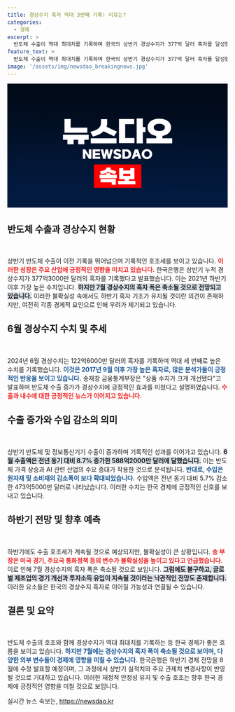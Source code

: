 ```yaml
---
title: 경상수지 흑자 역대 3번째 기록! 이유는?
categories:
  - 경제
excerpt: >
  반도체 수출이 역대 최대치를 기록하며 한국의 상반기 경상수지가 377억 달러 흑자를 달성했습니다. 하반기에도 흑자 흐름이 지속될 전망이나, 글로벌 경제 불확실성이 존재해 주의가 필요합니다. 클릭해서 더 알아보세요!
feature_text: >
  반도체 수출이 역대 최대치를 기록하며 한국의 상반기 경상수지가 377억 달러 흑자를 달성했습니다. 하반기에도 흑자 흐름이 지속될 전망이나, 글로벌 경제 불확실성이 존재해 주의가 필요합니다. 클릭해서 더 알아보세요!
image: '/assets/img/newsdao_breakingnews.jpg'
---
```


<p><img src="/assets/img/newsdao_breakingnews.jpg" alt="firstkoreanews 속보" /></p>

<h2 data-ke-size="size26">반도체 수출과 경상수지 현황</h2>

<p data-ke-size="size16">&nbsp;</p>

<p>상반기 반도체 수출이 이전 기록을 뛰어넘으며 기록적인 호조세를 보이고 있습니다. <b><span style="color: #ee2323;">이러한 성장은 주요 산업에 긍정적인 영향을 미치고 있습니다.</span></b> 한국은행은 상반기 누적 경상수지가 377억3000만 달러의 흑자를 기록했다고 발표했습니다. 이는 2021년 하반기 이후 가장 높은 수치입니다. <b><span style="background-color: #21538527;">하지만 7월 경상수지의 흑자 폭은 축소될 것으로 전망되고 있습니다.</span></b> 이러한 불확실성 속에서도 하반기 흑자 기조가 유지될 것이란 의견이 존재하지만, 여전히 각종 경제적 요인으로 인해 우려가 제기되고 있습니다. </p>

<h2 data-ke-size="size26">6월 경상수지 수치 및 추세</h2>

<p data-ke-size="size16">&nbsp;</p>

<p>2024년 6월 경상수지는 122억6000만 달러의 흑자를 기록하며 역대 세 번째로 높은 수치를 기록했습니다. <b><span style="color: #1a5490;">이것은 2017년 9월 이후 가장 높은 흑자로, 많은 분석가들이 긍정적인 반응을 보이고 있습니다.</span></b> 송재창 금융통계부장은 "상품 수지가 크게 개선됐다"고 발표하며 반도체 수출 증가가 경상수지에 긍정적인 효과를 미쳤다고 설명하였습니다. <b><span style="color: #ee2323;">수출과 내수에 대한 긍정적인 뉴스가 이어지고 있습니다.</span></b></p>

<h2 data-ke-size="size26">수출 증가와 수입 감소의 의미</h2>

<p data-ke-size="size16">&nbsp;</p>

<p>상반기 반도체 및 정보통신기기 수출이 증가하며 기록적인 성과를 이어가고 있습니다. <b><span style="background-color: #21538527;">6월 수출액은 전년 동기 대비 8.7% 증가한 588억2000만 달러에 달했습니다.</span></b> 이는 반도체 가격 상승과 AI 관련 산업의 수요 증대가 작용한 것으로 분석됩니다. <b><span style="color: #1a5490;">반대로, 수입은 원자재 및 소비재의 감소폭이 보다 확대되었습니다.</span></b> 수입액은 전년 동기 대비 5.7% 감소한 473억5000만 달러로 나타났습니다. 이러한 수치는 한국 경제에 긍정적인 신호를 보내고 있습니다. </p>

<h2 data-ke-size="size26">하반기 전망 및 향후 예측</h2>

<p data-ke-size="size16">&nbsp;</p>

<p>하반기에도 수출 호조세가 계속될 것으로 예상되지만, 불확실성이 큰 상황입니다. <b><span style="color: #ee2323;">송 부장은 미국 경기, 주요국 통화정책 등의 변수가 불확실성을 높이고 있다고 언급했습니다.</span></b> 이로 인해 7월 경상수지의 흑자 폭은 축소될 것으로 보입니다. <b><span style="background-color: #21538527;">그럼에도 불구하고, 글로벌 제조업의 경기 개선과 투자소득 유입이 지속될 것이라는 낙관적인 전망도 존재합니다.</span></b> 이러한 요소들은 한국의 경상수지 흑자로 이어질 가능성과 연결될 수 있습니다. </p>

<h2 data-ke-size="size26">결론 및 요약</h2>

<p data-ke-size="size16">&nbsp;</p>

<p>반도체 수출의 호조와 함께 경상수지가 역대 최대치를 기록하는 등 한국 경제가 좋은 흐름을 보이고 있습니다. <b><span style="color: #1a5490;">하지만 7월에는 경상수지의 흑자 폭이 축소될 것으로 보이며, 다양한 외부 변수들이 경제에 영향을 미칠 수 있습니다.</span></b> 한국은행은 하반기 경제 전망을 8월에 수정 발표할 예정이며, 그 과정에서 상반기 실적치와 주요 관제치 변경사항이 반영될 것으로 기대하고 있습니다. 이러한 재정적 안정성 유지 및 수출 호조는 향후 한국 경제에 긍정적인 영향을 미칠 것으로 보입니다.</p>
실시간 뉴스 속보는, <a href="https://newsdao.kr" rel="dofollow">https://newsdao.kr</a>



